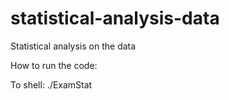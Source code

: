 # statistical-analysis-data
Statistical analysis on the data

How to run the code:

To shell: ./ExamStat
